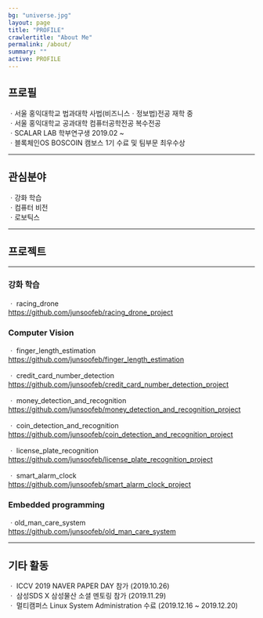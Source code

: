 ```yaml
---
bg: "universe.jpg"
layout: page
title: "PROFILE"
crawlertitle: "About Me"
permalink: /about/
summary: ""
active: PROFILE
---
```


## 프로필

  ㆍ서울 홍익대학교 법과대학 사법(비즈니스ㆍ정보법)전공 재학 중  
  ㆍ서울 홍익대학교 공과대학 컴퓨터공학전공 복수전공   
  ㆍSCALAR LAB 학부연구생 2019.02 ~  
  ㆍ블록체인OS BOSCOIN 캠보스 1기 수료 및 팀부문 최우수상  
  
***
  
## 관심분야

  ㆍ강화 학습  
  ㆍ컴퓨터 비전    
  ㆍ로보틱스   
  
***
## 프로젝트

***
### 강화 학습
  ㆍ racing_drone  
  <https://github.com/junsoofeb/racing_drone_project>
  
### Computer Vision
  ㆍ finger_length_estimation   
  <https://github.com/junsoofeb/finger_length_estimation>
  
  ㆍ credit_card_number_detection   
  <https://github.com/junsoofeb/credit_card_number_detection_project>
  
  ㆍ money_detection_and_recognition   
  <https://github.com/junsoofeb/money_detection_and_recognition_project>
  
  ㆍ coin_detection_and_recognition   
  <https://github.com/junsoofeb/coin_detection_and_recognition_project>
  
  ㆍ license_plate_recognition  
  <https://github.com/junsoofeb/license_plate_recognition_project>
  
  ㆍ smart_alarm_clock   
  <https://github.com/junsoofeb/smart_alarm_clock_project>
  
### Embedded programming
  ㆍold_man_care_system  
  <https://github.com/junsoofeb/old_man_care_system>
  
  
***

## 기타 활동

  ㆍ ICCV 2019 NAVER PAPER DAY 참가 (2019.10.26)  
  ㆍ 삼성SDS X 삼성물산 소셜 멘토링 참가 (2019.11.29)  
  ㆍ 멀티캠퍼스 Linux System Administration 수료 (2019.12.16 ~ 2019.12.20)  

